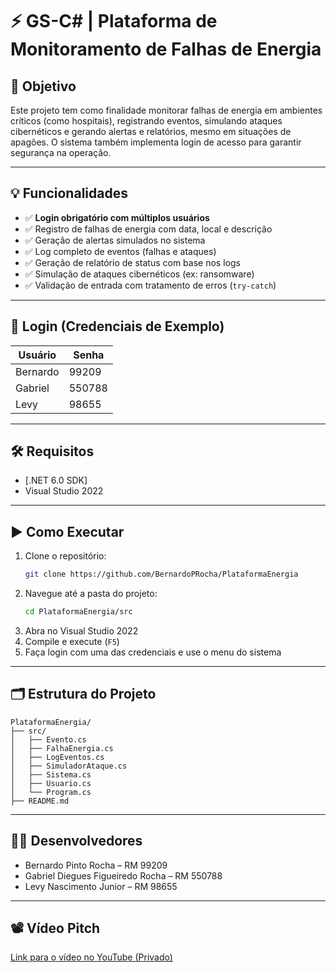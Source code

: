 # ⚡ GS-C# | Plataforma de Monitoramento de Falhas de Energia

## 🧠 Objetivo
Este projeto tem como finalidade monitorar falhas de energia em ambientes críticos (como hospitais), registrando eventos, simulando ataques cibernéticos e gerando alertas e relatórios, mesmo em situações de apagões. O sistema também implementa login de acesso para garantir segurança na operação.

---

## 💡 Funcionalidades
- ✅ **Login obrigatório com múltiplos usuários**
- ✅ Registro de falhas de energia com data, local e descrição
- ✅ Geração de alertas simulados no sistema
- ✅ Log completo de eventos (falhas e ataques)
- ✅ Geração de relatório de status com base nos logs
- ✅ Simulação de ataques cibernéticos (ex: ransomware)
- ✅ Validação de entrada com tratamento de erros (`try-catch`)

---

## 🔐 Login (Credenciais de Exemplo)
| Usuário   | Senha   |
|-----------|---------|
| Bernardo  | 99209   |
| Gabriel   | 550788  |
| Levy      | 98655   |

---

## 🛠️ Requisitos
- [.NET 6.0 SDK]
- Visual Studio 2022 

---

## ▶️ Como Executar
1. Clone o repositório:
   ```bash
   git clone https://github.com/BernardoPRocha/PlataformaEnergia
   ```
2. Navegue até a pasta do projeto:
   ```bash
   cd PlataformaEnergia/src
   ```
3. Abra no Visual Studio 2022
4. Compile e execute (`F5`)
5. Faça login com uma das credenciais e use o menu do sistema

---

## 🗂️ Estrutura do Projeto
```
PlataformaEnergia/
├── src/
│   ├── Evento.cs
│   ├── FalhaEnergia.cs
│   ├── LogEventos.cs
│   ├── SimuladorAtaque.cs
│   ├── Sistema.cs
│   ├── Usuario.cs
│   └── Program.cs
├── README.md
```

---

## 👨‍💻 Desenvolvedores
- Bernardo Pinto Rocha – RM 99209  
- Gabriel Diegues Figueiredo Rocha – RM 550788  
- Levy Nascimento Junior – RM 98655  

---

## 📽️ Vídeo Pitch
[Link para o vídeo no YouTube (Privado)]([https://youtu.be/Ja9MjDJIo80])
